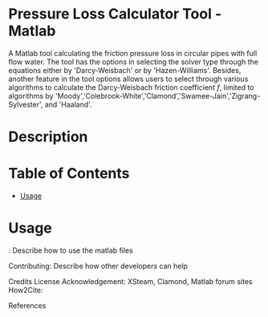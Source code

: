 # Pressure Loss Calculator Tool - Matlab
A Matlab tool calculating the friction pressure loss in circular pipes with full flow water. The tool has the options in selecting the solver type through the equations either by 'Darcy-Weisbach' or by 'Hazen-Williams'. Besides, another feature in the tool options allows users to select through various algorithms to calculate the Darcy-Weisbach friction coefficient *f*, limited to algorithms by 'Moody','Colebrook-White','Clamond','Swamee-Jain','Zigrang-Sylvester', and 'Haaland'. 

# Description

# Table of Contents
- [Usage](#Usage)

# Usage
: Describe how to use the matlab files

Contributing: Describe how other developers can help

Credits
License
Acknowledgement: XSteam, Clamond, Matlab forum sites
How2Cite: 

References
